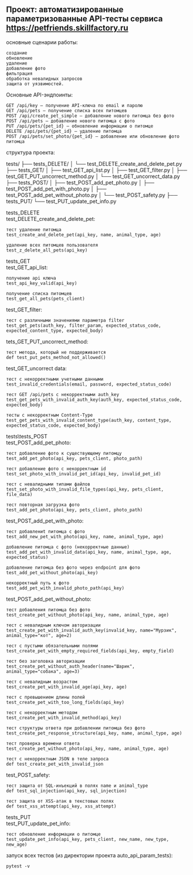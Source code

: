 ## Проект: автоматизированные параметризованные API-тесты сервиса https://petfriends.skillfactory.ru

основные сценарии работы: 

    создание
    обновление
    удаление
    добавление фото
    фильтрация
    обработка невалидных запросов
    защита от уязвимостей.


Основные API-эндпоинты:

    GET /api/key — получение API-ключа по email и паролю
    GET /api/pets — получение списка всех питомцев
    POST /api/create_pet_simple — добавление нового питомца без фото
    POST /api/pets — добавление нового питомца с фото
    PUT /api/pets/{pet_id} — обновление информации о питомце
    DELETE /api/pets/{pet_id} — удаление питомца
    POST /api/pets/set_photo/{pet_id} — добавление или обновление фото питомца


структура проекта:

tests/
├── tests_DELETE/
│   └── test_DELETE_create_and_delete_pet.py
├── tests_GET/
│   ├── test_GET_api_list.py
│   ├── test_GET_filter.py
│   ├── test_GET_PUT_uncorrect_method.py
│   └── test_GET_uncorrect_data.py
├── tests_POST/
│   ├── test_POST_add_pet_photo.py
│   ├── test_POST_add_pet_with_photo.py
│   ├── test_POST_add_pet_without_photo.py
│   └── test_POST_safety.py
├── tests_PUT/
    └── test_PUT_update_pet_info.py

tests_DELETE\
test_DELETE_create_and_delete_pet:

    тест удаление питомца
    test_create_and_delete_pet(api_key, name, animal_type, age)
    
    удаление всех питомцев пользователя
    test_z_delete_all_pets(api_key)

tests_GET\
test_GET_api_list:

    получение api ключа
    test_api_key_valid(api_key)
    
    получение списка питомцев
    test_get_all_pets(pets_client)


test_GET_filter:

    тест с различными значениями параметра filter 
    test_get_pets(auth_key, filter_param, expected_status_code, expected_content_type, expected_body)
    

tets_GET_PUT_uncorrect_method:

    тест метода, который не поддерживается
    def test_put_pets_method_not_allowed()
   

test_GET_uncorrect data:

    тест с некорректными учетными данными
    test_invalid_credentials(email, password, expected_status_code)
            
    тест GET /api/pets с некорректными auth_key
    test_get_pets_with_invalid_auth_key(auth_key, expected_status_code, expected_body)
    
    тесты с некорректным Content-Type
    test_get_pets_with_invalid_content_type(auth_key, content_type, expected_status_code, expected_body)


tests\tests_POST\
test_POST_add_pet_photo:

    тест добавление фото к существующему питомцу
    test_add_pet_photo(api_key, pets_client, photo_path)
    
    тест добавление фото с некорректным id
    test_set_photo_with_invalid_pet_id(api_key, invalid_pet_id)
    
    тест с невалидными типами файлов
    test_set_photo_with_invalid_file_types(api_key, pets_client, file_data)
    
    тест повторная загрузка фото
    test_add_pet_photo(api_key, pets_client, photo_path)


test_POST_add_pet_with_photo:

    тест добавлениt питомца с фото
    test_add_new_pet_with_photo(api_key, name, animal_type, age)
    
    добавление питомца с фото (некорректные данные)
    test_add_pet_with_invalid_data(api_key, name, animal_type, age, expected_status)
    
    добавление питомца без фото через endpoint для фото
    test_add_pet_without_photo(api_key)
    
    некорректный путь к фото
    test_add_pet_with_invalid_photo_path(api_key)


test_POST_add_pet_without_photo:

    тест добавления питомца без фото
    test_create_pet_without_photo(api_key, name, animal_type, age)
        
    тест с невалидным ключом авторизации
    test_create_pet_with_invalid_auth_key(invalid_key, name="Мурзик", animal_type="кот", age=2)
    
    тест с пустыми обязательными полями
    test_create_pet_with_empty_required_fields(api_key, empty_field)
    
    тест без заголовка авторизации
    test_create_pet_without_auth_header(name="Шарик", animal_type="собака", age=3)
    
    тест с невалидным возрастом
    test_create_pet_with_invalid_age(api_key, age)
    
    тест с превышением длины полей
    test_create_pet_with_too_long_fields(api_key)
    
    тест с некорректным методом
    test_create_pet_with_invalid_method(api_key)
    
    тест структуры ответа при добавлении питомца без фото
    test_create_pet_response_structure(api_key, name, animal_type, age)
    
    тест проверка времени ответа
    test_create_pet_without_photo(api_key, name, animal_type, age)

    тест с некорректным JSON в теле запроса
    def test_create_pet_with_invalid_json


test_POST_safety:

    тест защита от SQL-инъекций в полях name и animal_type
    def test_sql_injection(api_key, sql_injection)
    
    тест защита от XSS-атак в текстовых полях
    def test_xss_attempt(api_key, xss_attempt)


tests_PUT\
test_PUT_update_pet_info:

    тест обновление информации о питомце
    test_update_pet_info(api_key, pets_client, new_name, new_type, new_age)


запуск всех тестов (из директории проекта auto_api_param_tests):

    pytest -v
